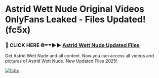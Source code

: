 # Astrid Wett Nude Original Videos 0nlyFans Leaked - Files Updated! (fc5x)

<h3>🔴 CLICK HERE 🌐==►► <a href="https://tinyurl.com/yrmya6cz" rel="nofollow">Astrid Wett Nude Updated Files</a></h3>

Get Astrid Wett Nude and all content. Now you can access all videos and pictures of Astrid Wett Nude. New Updated Files 2025!

[![fc5x](https://i.imgur.com/FMdXYCs.gif)](https://tinyurl.com/yrmya6cz)
